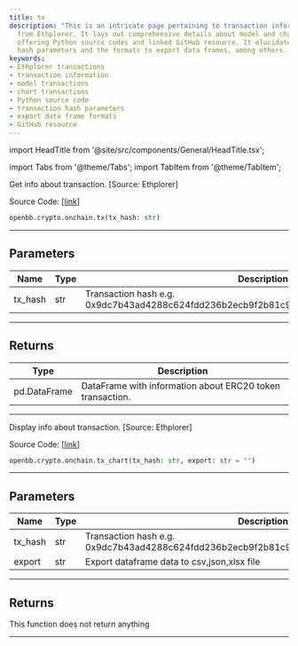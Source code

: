 ```yaml
---
title: tx
description: "This is an intricate page pertaining to transaction information sourcing"
  from Ethplorer. It lays out comprehensive details about model and chart transactions,
  offering Python source codes and linked GitHub resource. It elucidates transaction
  hash parameters and the formats to export data frames, among others.
keywords:
- Ethplorer transactions
- transaction information
- model transactions
- chart transactions
- Python source code
- transaction hash parameters
- export data frame formats
- GitHub resource
---
```


import HeadTitle from '@site/src/components/General/HeadTitle.tsx';

<HeadTitle title="crypto.onchain.tx - Reference | OpenBB SDK Docs" />

import Tabs from '@theme/Tabs';
import TabItem from '@theme/TabItem';

<Tabs>
<TabItem value="model" label="Model" default>

Get info about transaction. [Source: Ethplorer]

Source Code: [[link](https://github.com/OpenBB-finance/OpenBBTerminal/tree/main/openbb_terminal/cryptocurrency/onchain/ethplorer_model.py#L444)]

```python
openbb.crypto.onchain.tx(tx_hash: str)
```

---

## Parameters

| Name | Type | Description | Default | Optional |
| ---- | ---- | ----------- | ------- | -------- |
| tx_hash | str | Transaction hash e.g. 0x9dc7b43ad4288c624fdd236b2ecb9f2b81c93e706b2ffd1d19b112c1df7849e6 | None | False |


---

## Returns

| Type | Description |
| ---- | ----------- |
| pd.DataFrame | DataFrame with information about ERC20 token transaction. |
---

</TabItem>
<TabItem value="view" label="Chart">

Display info about transaction. [Source: Ethplorer]

Source Code: [[link](https://github.com/OpenBB-finance/OpenBBTerminal/tree/main/openbb_terminal/cryptocurrency/onchain/ethplorer_view.py#L249)]

```python
openbb.crypto.onchain.tx_chart(tx_hash: str, export: str = "")
```

---

## Parameters

| Name | Type | Description | Default | Optional |
| ---- | ---- | ----------- | ------- | -------- |
| tx_hash | str | Transaction hash e.g. 0x9dc7b43ad4288c624fdd236b2ecb9f2b81c93e706b2ffd1d19b112c1df7849e6 | None | False |
| export | str | Export dataframe data to csv,json,xlsx file |  | True |


---

## Returns

This function does not return anything

---

</TabItem>
</Tabs>
